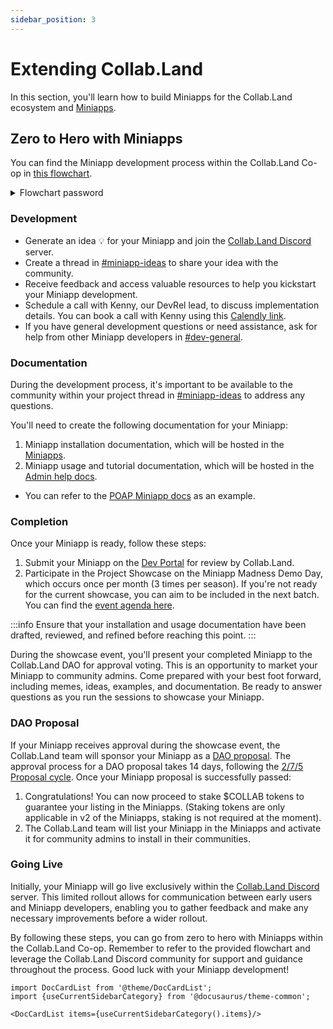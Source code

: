 ```yaml
---
sidebar_position: 3
---
```


# Extending Collab.Land

In this section, you'll learn how to build Miniapps for the Collab.Land ecosystem and [Miniapps](../intro#the-miniapp-platform).

## Zero to Hero with Miniapps

You can find the Miniapp development process within the Collab.Land Co-op in [this flowchart](https://whimsical.com/season-1-miniapps-process-6kqEqtgYqfd7HEFy6wh1ck@2Ux7TurymNxEWyUaUq7k).

<details>
<summary>Flowchart password</summary>
password `collabland`
</details>

### Development

- Generate an idea 💡 for your Miniapp and join the [Collab.Land Discord](https://discord.gg/collabland) server.
- Create a thread in [#miniapp-ideas](https://discord.com/channels/904119310702772254/1090049133299105882) to share your idea with the community.
- Receive feedback and access valuable resources to help you kickstart your Miniapp development.
- Schedule a call with Kenny, our DevRel lead, to discuss implementation details. You can book a call with Kenny using this [Calendly link](https://calendly.com/gmkenny).
- If you have general development questions or need assistance, ask for help from other Miniapp developers in [#dev-general](https://discord.com/channels/904119310702772254/971511455633530970).

### Documentation

During the development process, it's important to be available to the community within your project thread in [#miniapp-ideas](https://discord.com/channels/904119310702772254/1090049133299105882) to address any questions.

You'll need to create the following documentation for your Miniapp:

1. Miniapp installation documentation, which will be hosted in the [Miniapps](https://cc.collab.land/).
2. Miniapp usage and tutorial documentation, which will be hosted in the [Admin help docs](https://help.collab.land/miniapps/getting-started).

- You can refer to the [POAP Miniapp docs](https://help.collab.land/miniapps/apps/poap) as an example.

### Completion

Once your Miniapp is ready, follow these steps:

1. Submit your Miniapp on the [Dev Portal](https://dev-portal.collab.land/) for review by Collab.Land.
2. Participate in the Project Showcase on the Miniapp Madness Demo Day, which occurs once per month (3 times per season). If you're not ready for the current showcase, you can aim to be included in the next batch. You can find the [event agenda here](https://docs.google.com/document/d/e/2PACX-1vRbN8-eBKH5lFCXOmju0kY_Y7nN7OSW7SZqBATToVgqSIeGr5KJwVGKQ2rA9Sct0uZbsDMXLnCK4G_o/pub).

:::info
Ensure that your installation and usage documentation have been drafted, reviewed, and refined before reaching this point.
:::

During the showcase event, you'll present your completed Miniapp to the Collab.Land DAO for approval voting. This is an opportunity to market your Miniapp to community admins. Come prepared with your best foot forward, including memes, ideas, examples, and documentation. Be ready to answer questions as you run the sessions to showcase your Miniapp.

### DAO Proposal

If your Miniapp receives approval during the showcase event, the Collab.Land team will sponsor your Miniapp as a [DAO proposal](https://help.collab.land/governance/proposals). The approval process for a DAO proposal takes 14 days, following the [2/7/5 Proposal cycle](https://help.collab.land/governance/proposals#proposal-cycle). Once your Miniapp proposal is successfully passed:

1. Congratulations! You can now proceed to stake $COLLAB tokens to guarantee your listing in the Miniapps. (Staking tokens are only applicable in v2 of the Miniapps, staking is not required at the moment).
2. The Collab.Land team will list your Miniapp in the Miniapps and activate it for community admins to install in their communities.

### Going Live

Initially, your Miniapp will go live exclusively within the [Collab.Land Discord](https://discord.gg/collabland) server. This limited rollout allows for communication between early users and Miniapp developers, enabling you to gather feedback and make any necessary improvements before a wider rollout.

By following these steps, you can go from zero to hero with Miniapps within the Collab.Land Co-op. Remember to refer to the provided flowchart and leverage the Collab.Land Discord community for support and guidance throughout the process. Good luck with your Miniapp development!

```mdx-code-block
import DocCardList from '@theme/DocCardList';
import {useCurrentSidebarCategory} from '@docusaurus/theme-common';

<DocCardList items={useCurrentSidebarCategory().items}/>
```
